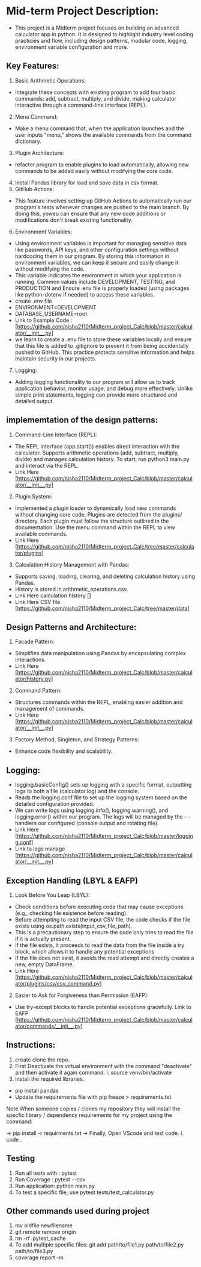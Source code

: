 # Mid-term Project Description:
- This project is a Midterm project  focuses on building an advanced calculator app in python. It is designed to highlight industry level coding practicies and flow, including design patterns, modular code, logging, environment variable configuration and more. 

## Key Features:
1. Basic Arithmetic Operations:
- Integrate these concepts with existing program to add four basic commands: add, subtract, multiply, and divide, making calculator interactive  through a command-line interface (REPL).
2. Menu Command: 
- Make a menu command that, when the application launches and the user inputs "menu," shows the available commands from the command dictionary.
3. Plugin Architecture:
 - refactor program to enable plugins to load automatically, allowing new commands to be added easily without modifying the core code.
4. Install Pandas library for load and save data in csv format. 
5. GitHub Actions:
- This feature involves setting up GitHub Actions to automatically run our program's tests whenever changes are pushed to the main branch. By doing this, yoweu can ensure that any new code additions or modifications don't break existing functionality.
6. Environment Variables:
- Using environment variables is important for managing sensitive data like passwords, API keys, and other configuration settings without hardcoding them in our program. By storing this information in environment variables, we can keep it secure and easily change it without modifying the code.
- This variable indicates the environment in which your application is running. Common values include DEVELOPMENT, TESTING, and PRODUCTION and Ensure .env file is properly loaded (using packages like python-dotenv if needed) to access these variables.
- create .env file 
 - ENVIRONMENT=DEVELOPMENT
 - DATABASE_USERNAME=root
 - Link to Example Code :[https://github.com/nisha2110/Midterm_project_Calc/blob/master/calculator/__init__.py]
- we learn to create a .env file to store these variables locally and ensure that this file is added to .gitignore to prevent it from being accidentally pushed to GitHub. This practice protects sensitive information and helps maintain security in our projects. 
7. Logging:
- Adding logging functionality to our program will allow us to track application behavior, monitor usage, and debug more effectively. Unlike simple print statements, logging can provide more structured and detailed output.

## implememtation of the design patterns:
1. Command-Line Interface (REPL):
- The REPL interface (app.start()) enables direct interaction with the calculator.
Supports arithmetic operations (add, subtract, multiply, divide) and manages calculation history.
To start, run python3 main.py and interact via the REPL.
-  Link Here [https://github.com/nisha2110/Midterm_project_Calc/blob/master/calculator/__init__.py]

2. Plugin System:
- Implemented a plugin loader to dynamically load new commands without changing core code.
Plugins are detected from the plugins/ directory. Each plugin must follow the structure outlined in the documentation.
Use the menu command within the REPL to view available commands.
- Link Here [https://github.com/nisha2110/Midterm_project_Calc/tree/master/calculator/plugins]

3. Calculation History Management with Pandas:
- Supports saving, loading, clearing, and deleting calculation history using Pandas.
- History is stored in arithmetic_operations.csv.
- Link Here calculation history  [] 
- Link Here CSV file [https://github.com/nisha2110/Midterm_project_Calc/tree/master/data]

## Design Patterns and Architecture:
1. Facade Pattern:
- Simplifies data manipulation using Pandas by encapsulating complex interactions.
- Link Here [https://github.com/nisha2110/Midterm_project_Calc/blob/master/calculator/history.py]
2. Command Pattern:
- Structures commands within the REPL, enabling easier addition and management of commands.
- Link Here [https://github.com/nisha2110/Midterm_project_Calc/blob/master/calculator/__init__.py]
3. Factory Method, Singleton, and Strategy Patterns:
- Enhance code flexibility and scalability.

## Logging:
- logging.basicConfig() sets up logging with a specific format, outputting logs to both a file (calculator.log) and the console.
- Reads the logging.conf file to set up the logging system based on the detailed configuration provided.
- We can write logs using logging.info(), logging.warning(), and logging.error() within our program. The logs will be managed by the - - handlers our configured (console output and rotating file).
- Link Here [https://github.com/nisha2110/Midterm_project_Calc/blob/master/logging.conf]
- Link to logs manage [https://github.com/nisha2110/Midterm_project_Calc/blob/master/calculator/__init__.py]
## Exception Handling (LBYL & EAFP)
1. Look Before You Leap (LBYL):
- Check conditions before executing code that may cause exceptions (e.g., checking file existence before reading).
- Before attempting to read the input CSV file, the code checks if the file exists using os.path.exists(input_csv_file_path).
-  This is a precautionary step to ensure the code only tries to read the file if it is actually present.
- If the file exists, it proceeds to read the data from the file inside a try block, which allows it to handle any potential exceptions 
- If the file does not exist, it avoids the read attempt and directly creates a new, empty DataFrame.
- Link Here [https://github.com/nisha2110/Midterm_project_Calc/blob/master/calculator/plugins/csv/csv_command.py]
2. Easier to Ask for Forgiveness than Permission (EAFP):
- Use try-except blocks to handle potential exceptions gracefully.
Link to EAFP [https://github.com/nisha2110/Midterm_project_Calc/blob/master/calculator/commands/__init__.py]
## Instructions:
1. create clone the repo.
2. First Deactivate the virtual environment with the command "deactivate" and then activate it again command.
  i. source venv/bin/activate
3. Install the required libraries.
  - pip install pandas
  - Update the requirements file with pip freeze > requirements.txt.

Note When someone copies / clones my repository they will install the specfic library / dependency requirements for my project using the command:

-> pip install -r requirments.txt
-> Finally, Open VScode and test code.
   i. code .

## Testing
1. Run all tests with : pytest
2. Run Coverage : pytest --cov
3. Run application: python main.py
4. To test a specific file, use pytest tests/test_calculator.py

## Other commands used during project
 1. mv oldfile newfilename
 2. git remote remove origin
 3. rm -rf .pytest_cache
 4. To add multiple specific files: git add path/to/file1.py path/to/file2.py path/to/file3.py
 5. coverage report -m